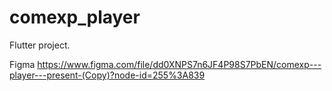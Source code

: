 # comexp_player

Flutter project.

Figma https://www.figma.com/file/dd0XNPS7n6JF4P98S7PbEN/comexp---player---present-(Copy)?node-id=255%3A839
